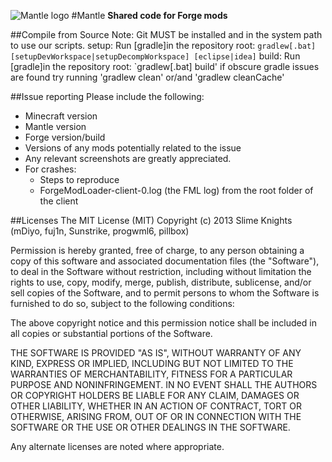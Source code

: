 ![Mantle logo](https://raw.github.com/SlimeKnights/Mantle/master/resources/Mantle.png)
#Mantle
**Shared code for Forge mods**

##Compile from Source
Note: Git MUST be installed and in the system path to use our scripts.
setup: Run [gradle]in the repository root: `gradlew[.bat] [setupDevWorkspace|setupDecompWorkspace] [eclipse|idea]`
build: Run [gradle]in the repository root: `gradlew[.bat] build'
if obscure gradle issues are found try running 'gradlew clean' or/and 'gradlew cleanCache'

##Issue reporting
Please include the following:

* Minecraft version
* Mantle version
* Forge version/build
* Versions of any mods potentially related to the issue 
* Any relevant screenshots are greatly appreciated.
* For crashes:
	* Steps to reproduce
	* ForgeModLoader-client-0.log (the FML log) from the root folder of the client

##Licenses
The MIT License (MIT)
Copyright (c) 2013 Slime Knights (mDiyo, fuj1n, Sunstrike, progwml6, pillbox)

Permission is hereby granted, free of charge, to any person obtaining a copy of this software and associated documentation files (the "Software"), to deal in the Software without restriction, including without limitation the rights to use, copy, modify, merge, publish, distribute, sublicense, and/or sell copies of the Software, and to permit persons to whom the Software is furnished to do so, subject to the following conditions:

The above copyright notice and this permission notice shall be included in all copies or substantial portions of the Software.

THE SOFTWARE IS PROVIDED "AS IS", WITHOUT WARRANTY OF ANY KIND, EXPRESS OR IMPLIED, INCLUDING BUT NOT LIMITED TO THE WARRANTIES OF MERCHANTABILITY, FITNESS FOR A PARTICULAR PURPOSE AND NONINFRINGEMENT. IN NO EVENT SHALL THE AUTHORS OR COPYRIGHT HOLDERS BE LIABLE FOR ANY CLAIM, DAMAGES OR OTHER LIABILITY, WHETHER IN AN ACTION OF CONTRACT, TORT OR OTHERWISE, ARISING FROM, OUT OF OR IN CONNECTION WITH THE SOFTWARE OR THE USE OR OTHER DEALINGS IN THE SOFTWARE.


Any alternate licenses are noted where appropriate.
